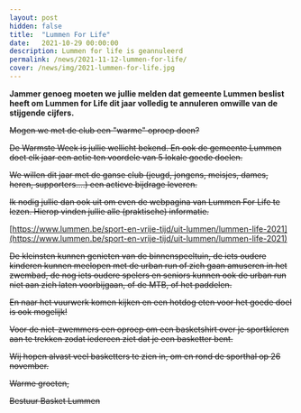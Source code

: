 ```yaml
---
layout: post
hidden: false
title:  "Lummen For Life"
date:   2021-10-29 00:00:00
description: Lummen for life is geannuleerd
permalink: /news/2021-11-12-lummen-for-life/
cover: /news/img/2021-lummen-for-life.jpg
---
```


**Jammer genoeg moeten we jullie melden dat gemeente Lummen beslist heeft om Lummen for Life dit jaar volledig te annuleren omwille van de stijgende cijfers.**

~~Mogen we met de club een "warme" oproep doen?~~

~~De Warmste Week is jullie wellicht bekend. En ook de gemeente Lummen doet elk jaar een actie ten voordele van 5 lokale goede doelen.~~

~~We willen dit jaar met de ganse club (jeugd, jongens, meisjes, dames, heren, supporters....) een actieve bijdrage leveren.~~

~~Ik nodig jullie dan ook uit om even de webpagina van Lummen For Life te lezen. Hierop vinden jullie alle (praktische) informatie.~~

[https://www.lummen.be/sport-en-vrije-tijd/uit-lummen/lummen-life-2021](https://www.lummen.be/sport-en-vrije-tijd/uit-lummen/lummen-life-2021)

~~De kleinsten kunnen genieten van de binnenspeeltuin, de iets oudere kinderen kunnen meelopen met de urban run of zich gaan amuseren in het zwembad, de nog iets oudere spelers en seniors kunnen ook de urban run niet aan zich laten voorbijgaan, of de MTB, of het paddelen.~~

~~En naar het vuurwerk komen kijken en een hotdog eten voor het goede doel is ook mogelijk!~~

~~Voor de niet-zwemmers een oproep om een basketshirt over je sportkleren aan te trekken zodat iedereen ziet dat je een basketter bent.~~

~~Wij hopen alvast veel basketters te zien in, om en rond de sporthal op 26 november.~~

~~Warme groeten,~~

~~Bestuur Basket Lummen~~

